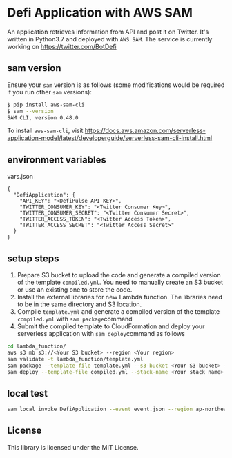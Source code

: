 # Defi Application with AWS SAM

An application retrieves information from API and post it on Twitter. It's written in Python3.7 and deployed with `AWS SAM`. The service is currently working on https://twitter.com/BotDefi
 
## sam version

Ensure your `sam` version is as follows (some modifications would be required if you run other `sam` versions):
```sh
$ pip install aws-sam-cli
$ sam --version
SAM CLI, version 0.48.0
```
To install `aws-sam-cli`, visit https://docs.aws.amazon.com/serverless-application-model/latest/developerguide/serverless-sam-cli-install.html
 
## environment variables
 
vars.json
```
{
  "DefiApplication": {
    "API_KEY": "<DefiPulse API KEY>",
    "TWITTER_CONSUMER_KEY": "<Twitter Consumer Key>",
    "TWITTER_CONSUMER_SECRET": "<Twitter Consumer Secret>",
    "TWITTER_ACCESS_TOKEN": "<Twitter Access Token>",
    "TWITTER_ACCESS_SECRET": "<Twitter Access Secret>"
  }
} 
```
 
## setup steps
 
1. Prepare S3 bucket to upload the code and generate a compiled version of the template `compiled.yml`. You need to manually create an S3 bucket or use an existing one to store the code.
2. Install the external libraries for new Lambda function. The libraries need to be in the same directory and S3 location.
2. Compile `template.yml` and generate a compiled version of the template `compiled.yml` with `sam package`command
3. Submit the compiled template to CloudFormation and deploy your serverless application with `sam deploy`command as follows
```sh
cd lambda_function/
aws s3 mb s3://<Your S3 bucket> --region <Your region>
sam validate -t lambda_function/template.yml
sam package --template-file template.yml --s3-bucket <Your S3 bucket> --output-template-file compiled.yml
sam deploy --template-file compiled.yml --stack-name <Your stack name> --capabilities CAPABILITY_IAM --parameter-overrides ApiKey=<API_KEY> TwitterConsumerKey=<TWITTER_CONSUMER_KEY> TwitterConsumerSecret=<TWITTER_CONSUMER_SECRET> TwitterAccessToken=<TWITTER_ACCESS_TOKEN> TwitterAccessSecret=<TWITTER_ACCESS_SECRET>
```
 
## local test
```sh
sam local invoke DefiApplication --event event.json --region ap-northeast-1 --env-vars vars.json
```
 
## License

This library is licensed under the MIT License.
